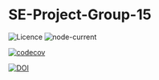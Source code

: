 # SE-Project-Group-15

![Licence](https://img.shields.io/github/license/BosamiyaSimran/SE-Project-group-15)
![node-current](https://img.shields.io/node/v/@google-cloud/translate?logo=nodedotjs)

[![codecov](https://codecov.io/gh/BosamiyaSimran/SE-Project-Group-15/branch/main/graph/badge.svg?token=YGOQY4DH9F)](https://codecov.io/gh/BosamiyaSimran/SE-Project-Group-15)

[![DOI](https://zenodo.org/badge/DOI/10.5281/zenodo.5533076.svg)](https://doi.org/10.5281/zenodo.5533076)
